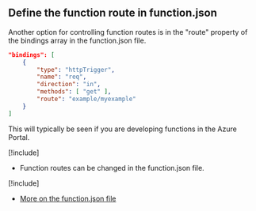 ## Define the function route in function.json

Another option for controlling function routes is in the "route" property of the bindings array in the function.json file.

```json
"bindings": [
    {
        "type": "httpTrigger",
        "name": "req",
        "direction": "in",
        "methods": [ "get" ],
        "route": "example/myexample"
    }
]
```

This will typically be seen if you are developing functions in the Azure Portal.

[!include[](../includes/takeaways-heading.md)]

- Function routes can be changed in the function.json file.

[!include[](../includes/read-more-heading.md)]

- [More on the function.json file](https://github.com/Azure/azure-webjobs-sdk-script/wiki/function.json)